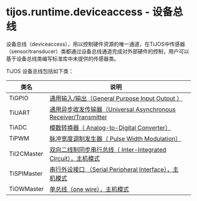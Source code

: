 # tijos.runtime.deviceaccess - 设备总线

设备总线（deviceaccess），用以控制硬件资源的唯一通道，在TiJOS中传感器（sensor/transducer）类都通过设备总线通道完成对外部硬件的控制，用户可以基于设备总线类编写标准库中未提供的传感器类。



TiJOS 设备总线包括如下类：

| 类名          | 说明                                       |      |
| ----------- | ---------------------------------------- | ---- |
| TiGPIO      | [通用输入/输出（General Purpose Input Output ）](tijos.runtime.deviceaccess.TiGPIO.md) |      |
| TiUART      | [通用异步收发传输器（Universal Asynchronous Receiver/Transmitter](tijos.runtime.deviceaccess.TiUART.md) |      |
| TiADC       | [模数转换器（ Analog-to-Digital Converter）](tijos.runtime.deviceaccess.TiADC.md) |      |
| TiPWM       | [脉冲宽度调制发生器（ Pulse Width Modulation）](tijos.runtime.deviceaccess.TiPWM.md) |      |
| TiI2CMaster | [双向二线制同步串行总线（ Inter-Integrated Circuit），主机模式 ](tijos.runtime.deviceaccess.TiI2CMaster.md) |      |
| TiSPIMaster | [串行外设接口 （Serial Peripheral Interface），主机模式](tijos.runtime.deviceaccess.TiSPIMaster.md) |      |
| TiOWMaster  | [单总线（one wire），主机模式](tijos.runtime.deviceaccess.TiOWMaster.md) |      |


